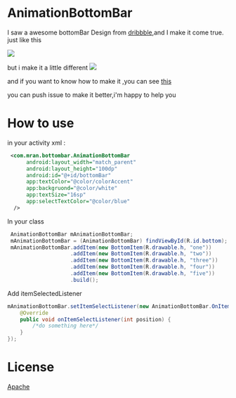 # AnimationBottomBar

I saw a awesome bottomBar Design from [dribbble](https://dribbble.com/shots/2071319-GIF-of-the-Tapbar-Interactions),and I make it come true.
just like this
  
![](http://oe38oe3ti.bkt.clouddn.com/17-9-6/16156701.jpg)

but i make it a little different
![](http://oe38oe3ti.bkt.clouddn.com/17-9-8/53454480.jpg)

and if you want to know how to make it ,you can see [this](https://mran.github.io/2017/09/08/%E5%81%9A%E4%B8%80%E4%B8%AAbottomBar/)

you can push issue to make it better,i'm happy to help you
# How to use
in your activity xml :
```xml
 <com.mran.bottombar.AnimationBottomBar
      android:layout_width="match_parent"
      android:layout_height="100dp"
      android:id="@+id/bottomBar"
      app:textColor="@color/colorAccent"
      app:backgruond="@color/white"
      app:textSize="16sp"
      app:selectTextColor="@color/blue"
  />
```
In your class
```java
 AnimationBottomBar mAnimationBottomBar;
 mAnimationBottomBar = (AnimationBottomBar) findViewById(R.id.bottom);
 mAnimationBottomBar.addItem(new BottomItem(R.drawable.h, "one"))
                    .addItem(new BottomItem(R.drawable.h, "two"))
                    .addItem(new BottomItem(R.drawable.h, "three"))
                    .addItem(new BottomItem(R.drawable.h, "four"))
                    .addItem(new BottomItem(R.drawable.h, "five"))
                    .build();
```
Add itemSelectedListener
```java
mAnimationBottomBar.setItemSelectListener(new AnimationBottomBar.OnItemSelectListener() {
    @Override
    public void onItemSelectListener(int position) {
        /*do something here*/
    }
});
```
# License
[Apache](http://www.apache.org/licenses/LICENSE-2.0.html)
